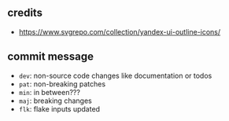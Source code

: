 ## credits
- https://www.svgrepo.com/collection/yandex-ui-outline-icons/

## commit message
- `dev`: non-source code changes like documentation or todos
- `pat`: non-breaking patches
- `min`: in between???
- `maj`: breaking changes
- `flk`: flake inputs updated
